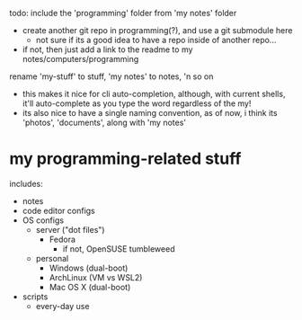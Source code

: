 todo:
include the 'programming' folder from 'my notes' folder
  - create another git repo in programming(?), and use a git submodule here
    - not sure if its a good idea to have a repo inside of another repo...
  - if not, then just add a link to the readme to my notes/computers/programming


rename 'my-stuff' to stuff, 'my notes' to notes, 'n so on
  - this makes it nice for cli auto-completion, although, with current shells, it'll auto-complete as you type the word regardless of the my!
  - its also nice to have a single naming convention, as of now, i think its 'photos', 'documents', along with 'my notes'

# my programming-related stuff
includes:
 - notes
 - code editor configs
 - OS configs
   - server ("dot files")
     - Fedora
       - if not, OpenSUSE tumbleweed
   - personal
     - Windows (dual-boot)
     - ArchLinux (VM vs WSL2)
     - Mac OS X (dual-boot)
 - scripts
   - every-day use

